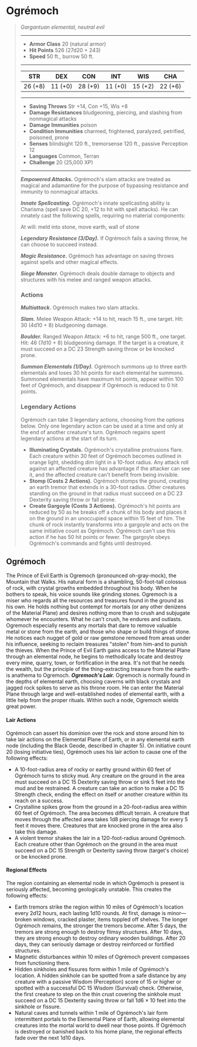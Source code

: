 # Ogrémoch
>*Gargantuan elemental, neutral evil*
>___
>- **Armor Class** 20 (natural armor)
>- **Hit Points** 526 (27d20 + 243)
>- **Speed** 50 ft., burrow 50 ft.
>___
>|STR|DEX|CON|INT|WIS|CHA|
>|:---:|:---:|:---:|:---:|:---:|:---:|
>|26 (+8)|11 (+0)|28 (+9)|11 (+0)|15 (+2)|22 (+6)|
>___
>- **Saving Throws** Str +14, Con +15, Wis +8
>- **Damage Resistances** bludgeoning, piercing, and slashing from nonmagical attacks
>- **Damage Immunities** poison
>- **Condition Immunities** charmed, frightened, paralyzed, petrified, poisoned, prone
>- **Senses** blindsight 120 ft., tremorsense 120 ft., passive Perception 12
>- **Languages** Common, Terran
>- **Challenge** 20 (25,000 XP)
>___
>***Empowered Attacks.*** Ogrémoch's slam attacks are treated as magical and adamantine for the purpose of bypassing resistance and immunity to nonmagical attacks.  
>
>***Innate Spellcasting.*** Ogrémoch's innate spellcasting ability is Charisma (spell save DC 20, +12 to hit with spell attacks). He can innately cast the following spells, requiring no material components:  
>
>At will: meld into stone, move earth, wall of stone  
>
>
>***Legendary Resistance (3/Day).*** If Ogrémoch fails a saving throw, he can choose to succeed instead.  
>
>***Magic Resistance.*** Ogrémoch has advantage on saving throws against spells and other magical effects.  
>
>***Siege Monster.*** Ogrémoch deals double damage to objects and structures with his melee and ranged weapon attacks.  
>
>### Actions
>***Multiattack.*** Ogrémoch makes two slam attacks.  
>
>***Slam.*** Melee Weapon Attack: +14 to hit, reach 15 ft., one target. Hit: 30 (4d10 + 8) bludgeoning damage.  
>
>***Boulder.*** Ranged Weapon Attack: +6 to hit, range 500 ft., one target. Hit: 46 (7d10 + 8) bludgeoning damage. If the target is a creature, it must succeed on a DC 23 Strength saving throw or be knocked prone.  
>
>***Summon Elementals (1/Day).*** Ogrémoch summons up to three earth elementals and loses 30 hit points for each elemental he summons. Summoned elementals have maximum hit points, appear within 100 feet of Ogrémoch, and disappear if Ogrémoch is reduced to 0 hit points.  
>
>### Legendary Actions
>Ogrémoch can take 3 legendary actions, choosing from the options below. Only one legendary action can be used at a time and only at the end of another creature's turn. Ogrémoch regains spent legendary actions at the start of its turn.
>
>- **Illuminating Crystals.** Ogrémoch's crystalline protrusions flare. Each creature within 30 feet of Ogrémoch becomes outlined in orange light, shedding dim light in a 10-foot radius. Any attack roll against an affected creature has advantage if the attacker can see it, and the affected creature can't benefit from being invisible.
>- **Stomp (Costs 2 Actions).** Ogrémoch stomps the ground, creating an earth tremor that extends in a 30-foot radius. Other creatures standing on the ground in that radius must succeed on a DC 23 Dexterity saving throw or fall prone.
>- **Create Gargoyle (Costs 3 Actions).** Ogrémoch's hit points are reduced by 50 as he breaks off a chunk of his body and places it on the ground in an unoccupied space within 15 feet of him. The chunk of rock instantly transforms into a gargoyle and acts on the same initiative count as Ogrémoch. Ogrémoch can't use this action if he has 50 hit points or fewer. The gargoyle obeys Ogrémoch's commands and fights until destroyed.
## Ogrémoch
The Prince of Evil Earth is Ogremoch (pronounced oh-gray-mock), the Mountain that Walks. His natural form is a shambling, 50-foot-tall colossus of rock, with crystal growths embedded throughout his body. When he bothers to speak, his voice sounds like grinding stones.
Ogremoch is a miser who regards all the resources and treasures found in the ground as his own. He holds nothing but contempt for mortals (or any other denizens of the Material Plane) and desires nothing more than to crush and subjugate whomever he encounters. What he can't crush, he endures and outlasts.
Ogremoch especially resents any mortals that dare to remove valuable metal or stone from the earth, and those who shape or build things of stone. He notices each nugget of gold or raw gemstone removed from areas under his influence, seeking to reclaim treasures "stolen" from him-and to punish the thieves. When the Prince of Evil Earth gains access to the Material Plane through an elemental node, he begins to methodically locate and destroy every mine, quarry, town, or fortification in the area. It's not that he needs the wealth, but the principle of the thing-extracting treasure from the earth-is anathema to Ogremoch.
***Ogremoch's Lair.*** Ogremoch is normally found in the depths of elemental earth, choosing caverns with black crystals and jagged rock spikes to serve as his throne room. He can enter the Material Plane through large and well-established nodes of elemental earth, with a little help from the proper rituals. Within such a node, Ogremoch wields great power.
#### Lair Actions
Ogrémoch can assert his dominion over the rock and stone around him to take lair actions on the Elemental Plane of Earth, or in any elemental earth node (including the Black Geode, described in chapter 5). On initiative count 20 (losing initiative ties), Ogrémoch uses his lair action to cause one of the following effects:
- A 10-foot-radius area of rocky or earthy ground within 60 feet of Ogrémoch turns to sticky mud. Any creature on the ground in the area must succeed on a DC 15 Dexterity saving throw or sink 5 feet into the mud and be restrained. A creature can take an action to make a DC 15 Strength check, ending the effect on itself or another creature within its reach on a success.
- Crystalline spikes grow from the ground in a 20-foot-radius area within 60 feet of Ogrémoch. The area becomes difficult terrain. A creature that moves through the affected area takes 1d8 piercing damage for every 5 feet it moves there. Creatures that are knocked prone in the area also take this damage.
- A violent tremor shakes the lair in a 120-foot-radius around Ogrémoch. Each creature other than Ogrémoch on the ground in the area must succeed on a DC 15 Strength or Dexterity saving throw (target's choice) or be knocked prone.
#### Regional Effects
The region containing an elemental node in which Ogrémoch is present is seriously affected, becoming geologically unstable. This creates the following effects:
- Earth tremors strike the region within 10 miles of Ogrémoch's location every 2d12 hours, each lasting 1d10 rounds. At first, damage is minor—broken windows, cracked plaster, items toppled off shelves. The longer Ogrémoch remains, the stronger the tremors become. After 5 days, the tremors are strong enough to destroy flimsy structures. After 10 days, they are strong enough to destroy ordinary wooden buildings. After 20 days, they can seriously damage or destroy reinforced or fortified structures.
- Magnetic disturbances within 10 miles of Ogrémoch prevent compasses from functioning there.
- Hidden sinkholes and fissures form within 1 mile of Ogrémoch's location. A hidden sinkhole can be spotted from a safe distance by any creature with a passive Wisdom (Perception) score of 15 or higher or spotted with a successful DC 15 Wisdom (Survival) check. Otherwise, the first creature to step on the thin crust covering the sinkhole must succeed on a DC 15 Dexterity saving throw or fall 1d6 × 10 feet into the sinkhole or fissure.
- Natural caves and tunnels within 1 mile of Ogrémoch's lair form intermittent portals to the Elemental Plane of Earth, allowing elemental creatures into the mortal world to dwell near those points.
If Ogrémoch is destroyed or banished back to his home plane, the regional effects fade over the next 1d10 days.